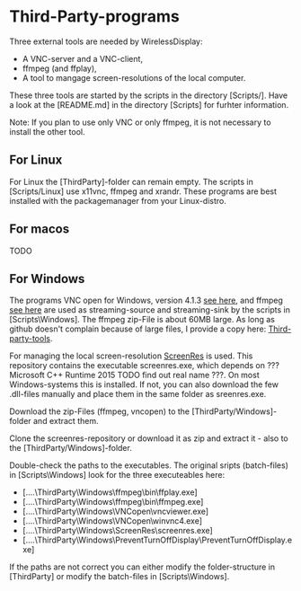 # Third-Party-programs

Three external tools are needed by WirelessDisplay:

- A VNC-server and a VNC-client,
- ffmpeg (and ffplay),
- A tool to mangage screen-resolutions of the local computer.

These three tools are started by the scripts in the directory 
[Scripts/<Operating-System>]. Have a look at the [README.md] in the directory
[Scripts] for furhter information.

Note: If you plan to use only VNC or only ffmpeg, it is not necessary to
install the other tool.

## For Linux

For Linux the [ThirdParty]-folder can remain empty. The scripts in 
[Scripts/Linux] use x11vnc, ffmpeg and xrandr. These programs are best
installed with the packagemanager from your Linux-distro.

## For macos

TODO

## For Windows

The programs VNC open for Windows, version 4.1.3
[see here](https://archive.realvnc.com/download/open/), 
and ffmpeg 
[see here](https://ffmpeg.zeranoe.com/builds/win64/static/ffmpeg-4.2.2-win64-static.zip) 
are used as streaming-source and streaming-sink by the scripts in 
[Scripts\Windows]. The ffmpeg zip-File is about 60MB large. As long as github 
doesn't complain because of large files, I provide a copy here: 
[Third-party-tools](https://github.com/lzukw/Third-party-tools).

For managing the local screen-resolution
[ScreenRes](https://github.com/lzukw/ScreenRes) is used. This repository
contains the executable screenres.exe, which depends on ??? Microsoft C++ 
Runtime 2015 TODO find out real name ???. On most Windows-systems this is 
installed. If not, you can also download the few .dll-files manually and
place them in the same folder as sreenres.exe.

Download the zip-Files (ffmpeg, vncopen) to the [ThirdParty/Windows]-folder and 
extract them.

Clone the screenres-repository or download it as zip and extract it - also
to the [ThirdParty/Windows]-folder. 

Double-check the paths to the executables. The original sripts (batch-files)
in [Scripts\Windows] look for the three executeables here:

- [..\..\ThirdParty\Windows\ffmpeg\bin\ffplay.exe]
- [..\..\ThirdParty\Windows\ffmpeg\bin\ffmpeg.exe]
- [..\..\ThirdParty\Windows\VNCopen\vncviewer.exe]
- [..\..\ThirdParty\Windows\VNCopen\winvnc4.exe]
- [..\..\ThirdParty\Windows\ScreenRes\screenres.exe]
- [..\..\ThirdParty\Windows\PreventTurnOffDisplay\PreventTurnOffDisplay.exe]

If the paths are not correct you can either modify the folder-structure in 
[ThirdParty] or modify the batch-files in [Scripts\Windows].

